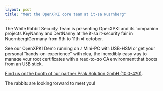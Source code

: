 ```yaml
---
layout: post
title: "Meet the OpenXPKI core team at it-sa Nuernberg"
---
```


The White Rabbit Security Team is presenting OpenXPKI and its companion 
projects KeyNanny and CertNanny at the it-sa it-security fair in 
Nuernberg/Germany from 9th to 11th of october. 
 
See our OpenXPKI Demo running on a Mini-PC with USB-HSM or get your personal "hands-on-experience" with clca, the incredibly easy way to manage your root certificates with a read-to-go CA environment that boots from an USB stick.

[Find us on the booth of our partner Peak Solution GmbH (10.0-420)](https://www.it-sa.de/de/ausstellerprodukte/itsa18/aussteller-40141830/white-rabbit-security-gmbh).

The rabbits are looking forward to meet you!
